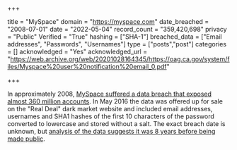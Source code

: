 +++

title = "MySpace"
domain = "https://myspace.com"
date_breached = "2008-07-01"
date = "2022-05-04"
record_count = "359,420,698"
privacy = "Public"
Verified = "True"
hashing = ["SHA-1"]
breached_data = ["Email addresses", "Passwords", "Usernames"]
type = ["posts","post"]
categories = []
acknowledged = "Yes"
acknowledged_url = "https://web.archive.org/web/20201028164345/https://oag.ca.gov/system/files/Myspace%20user%20notification%20email_0.pdf"

+++


In approximately 2008, <a href="http://motherboard.vice.com/read/427-million-myspace-passwords-emails-data-breach" target="_blank" rel="noopener">MySpace suffered a data breach that exposed almost 360 million accounts</a>. In May 2016 the data was offered up for sale on the &quot;Real Deal&quot; dark market website and included email addresses, usernames and SHA1 hashes of the first 10 characters of the password converted to lowercase and stored without a salt. The exact breach date is unknown, but <a href="https://www.troyhunt.com/dating-the-ginormous-myspace-breach" target="_blank" rel="noopener">analysis of the data suggests it was 8 years before being made public</a>.

